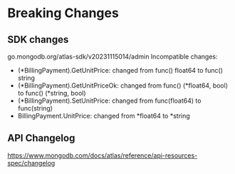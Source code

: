 # Breaking Changes

## SDK changes

go.mongodb.org/atlas-sdk/v20231115014/admin
Incompatible changes:

- (\*BillingPayment).GetUnitPrice: changed from func() float64 to func() string
- (*BillingPayment).GetUnitPriceOk: changed from func() (*float64, bool) to func() (\*string, bool)
- (\*BillingPayment).SetUnitPrice: changed from func(float64) to func(string)
- BillingPayment.UnitPrice: changed from *float64 to *string

## API Changelog

https://www.mongodb.com/docs/atlas/reference/api-resources-spec/changelog
